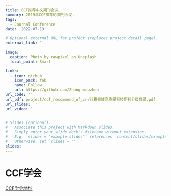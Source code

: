 ```yaml
---
title: CCF推荐中文期刊会议
summary: 2019年CCF推荐的期刊会议.
tags:
  - Journal Conference
date: '2022-07-19'

# Optional external URL for project (replaces project detail page).
external_link: ''

image:
  caption: Photo by rawpixel on Unsplash
  focal_point: Smart

links:
  - icon: github
    icon_pack: fab
    name: Follow
    url: https://github.com/Zhang-maozhen
url_code: ''
url_pdf: project/ccf_recommend_of_cn/计算领域高质量科技期刊分级目录.pdf
url_slides: ''
url_video: ''


# Slides (optional).
#   Associate this project with Markdown slides.
#   Simply enter your slide deck's filename without extension.
#   E.g. `slides = "example-slides"` references `content/slides/example-slides.md`.
#   Otherwise, set `slides = ""`.
slides: 
---
```


# CCF学会

[CCF学会地址](https://www.ccf.org.cn/)

